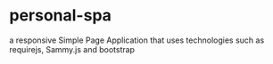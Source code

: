 personal-spa
============

a responsive Simple Page Application that uses technologies such as requirejs, Sammy.js and bootstrap
